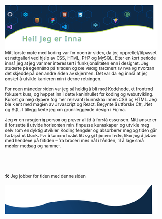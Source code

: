 <img src="./images/header.svg" alt="Github Profile of Inna Aleksenitser"/>
Mitt første møte med koding var for noen år siden, da jeg opprettet/tilpasset et nettgalleri ved hjelp av CSS, HTML, PHP og MySQL. Etter en kort periode innså jeg at jeg var mer interessert i funksjonaliteten enn i designet. Jeg studerte på egenhånd på fritiden og ble veldig fascinert av hva og hvordan det skjedde på den andre siden av skjermen. Det var da jeg innså at jeg ønsket å utvikle karrieren min i denne retningen.
<br /><br />
For noen måneder siden var jeg så heldig å bli med Kodehode, et frontend fokusert kurs,  og hoppet inn i dette  kaninhullet for koding og webutvikling. Kurset ga meg dypere (og mer relevant) kunnskap innen CSS og HTML. Jeg ble kjent med magien av Javascript og React.  Begynte å utforske C#, .Net og SQL. I tillegg lærte jeg om grunnleggende design i Figma.
<br /><br />
Jeg er en nysgjerrig person og prøver alltid å forstå essensen. Mitt ønske er å fortsette å utvide horisonten min, finpusse kunnskapen og utvikle meg selv som en dyktig utvikler.
Koding fengsler og absorberer meg og tiden går forbi på et blunk. For å tømme hodet litt og gi hjernen hvile, liker jeg å jobbe med hendene på fritiden – fra broderi med nål i hånden, til å lage små møbler medsag og hammer.



<br /><br /><br /><br />
🛠 Jeg jobber for tiden med denne siden

<img src="./images/footer.svg" alt="footer wave"/>
<!--
**Inna-B10/Inna-B10** is a ✨ _special_ ✨ repository because its `README.md` (this file) appears on your GitHub profile.

Here are some ideas to get you started:

- 🔭 I’m currently working on ...
- 🌱 I’m currently learning ...
- 👯 I’m looking to collaborate on ...
- 🤔 I’m looking for help with ...
- 💬 Ask me about ...
- 📫 How to reach me: ...
- 😄 Pronouns: ...
- ⚡ Fun fact: ...
- 👋
  -->

